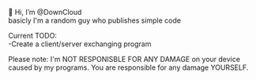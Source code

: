👋 Hi, I’m @DownCloud  
basicly I'm a random guy who publishes simple code

Current TODO:  
-Create a client/server exchanging program

Please note: I'm NOT RESPONISBLE FOR ANY DAMAGE on your device caused by my programs. You are responsible for any damage YOURSELF.
